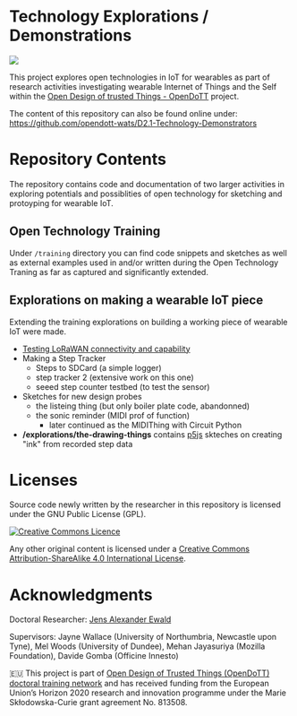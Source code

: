 # Technology Explorations / Demonstrations

![](pictures/2021-05-04_14-21-46-000❤️.jpg)

This project explores open technologies in IoT for wearables as part of research activities investigating wearable Internet of Things and the Self within the [Open Design of trusted Things - OpenDoTT](https://opendott.org.) project.

The content of this repository can also be found online under: https://github.com/opendott-wats/D2.1-Technology-Demonstrators

# Repository Contents

The repository contains code and documentation of two larger activities in exploring potentials and possiblities of open technology for sketching and protoyping for wearable IoT.

## Open Technology Training

Under `/training` directory you can find code snippets and sketches as well as external examples used in and/or written during the Open Technology Traning as far as captured and significantly extended.

## Explorations on making a wearable IoT piece

Extending the training explorations on building a working piece of wearable IoT were made.

- [Testing LoRaWAN connectivity and capability](explorations/LoRa/LoraSendAndReceive_TTN_OpenDoTT_Test)
- Making a Step Tracker
  - Steps to SDCard (a simple logger)
  - step tracker 2 (extensive work on this one)
  - seeed step counter testbed (to test the sensor)
- Sketches for new design probes
  - the listeing thing (but only boiler plate code, abandonned)
  - the sonic reminder (MIDI prof of function)
    - later continued as the MIDIThing with Circuit Python
- **/explorations/the-drawing-things** contains [p5js](https://p5js.org) skteches on creating "ink" from recorded step data
# Licenses

Source code newly written by the researcher in this repository is licensed under
the GNU Public License (GPL).

[![Creative Commons Licence](https://i.creativecommons.org/l/by-sa/4.0/88x31.png)](http://creativecommons.org/licenses/by-sa/4.0/)

Any other original content is licensed under a [Creative Commons Attribution-ShareAlike 4.0 International License](http://creativecommons.org/licenses/by-sa/4.0/).


# Acknowledgments

Doctoral Researcher: [Jens Alexander Ewald](mailto:jens.a.ewald@northumbria.ac.uk)

Supervisors: Jayne Wallace (University of Northumbria, Newcastle upon Tyne), Mel Woods (University of Dundee), Mehan Jayasuriya (Mozilla Foundation), Davide Gomba (Officine Innesto)


🇪🇺 This project is part of [Open Design of Trusted Things (OpenDoTT) doctoral training network](https://opendott.org.) and has received funding from the European Union’s Horizon 2020 research and innovation programme under the Marie Skłodowska-Curie grant agreement No. 813508.